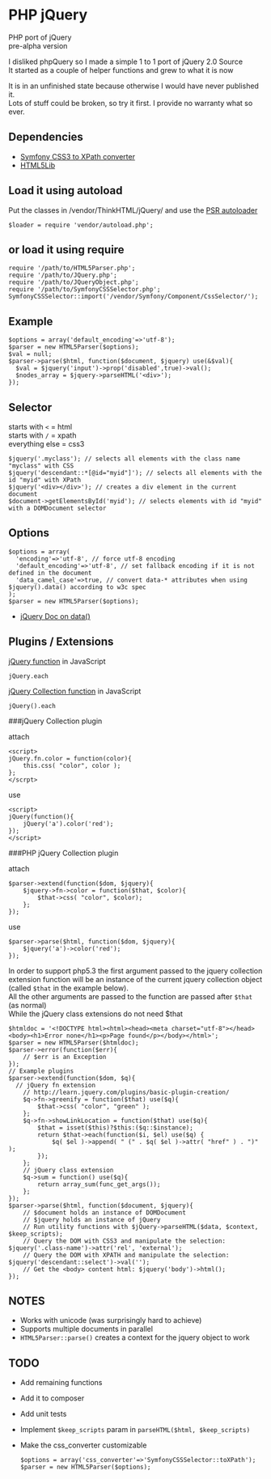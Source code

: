 PHP jQuery
==========

PHP port of jQuery  
pre-alpha version

I disliked phpQuery so I made a simple 1 to 1 port of jQuery 2.0 Source  
It started as a couple of helper functions and grew to what it is now

It is in an unfinished state because otherwise I would have never published it.  
Lots of stuff could be broken, so try it first. I provide no warranty what so ever.

Dependencies
-----------

- [Symfony CSS3 to XPath converter](https://github.com/symfony/CssSelector)
- [HTML5Lib](https://github.com/html5lib/html5lib-php)

Load it using autoload
-----------

Put the classes in /vendor/ThinkHTML/jQuery/ and use the [PSR autoloader](https://gist.github.com/jwage/221634)

    $loader = require 'vendor/autoload.php';

or load it using require
-----------

    require '/path/to/HTML5Parser.php';
    require '/path/to/JQuery.php';
    require '/path/to/JQueryObject.php';
    require '/path/to/SymfonyCSSSelector.php';
    SymfonyCSSSelector::import('/vendor/Symfony/Component/CssSelector/');

Example
-----------

    $options = array('default_encoding'=>'utf-8');
    $parser = new HTML5Parser($options);
    $val = null;
    $parser->parse($html, function($document, $jquery) use(&$val){
      $val = $jquery('input')->prop('disabled',true)->val();
      $nodes_array = $jquery->parseHTML('<div>');
    });

Selector
----------

starts with `<` = html  
starts with `/` = xpath  
everything else = css3  

    $jquery('.myclass'); // selects all elements with the class name "myclass" with CSS
    $jquery('descendant::*[@id="myid"]'); // selects all elements with the id "myid" with XPath
    $jquery('<div></div>'); // creates a div element in the current document
    $document->getElementsById('myid'); // selects elements with id "myid" with a DOMDocument selector

Options
----------

    $options = array(
      'encoding'=>'utf-8', // force utf-8 encoding
      'default_encoding'=>'utf-8', // set fallback encoding if it is not defined in the document
      'data_camel_case'=>true, // convert data-* attributes when using $jquery().data() according to w3c spec 
    );
    $parser = new HTML5Parser($options);

- [jQuery Doc on data()](http://api.jquery.com/data/#data-html5)

Plugins / Extensions
----------

[jQuery function](http://api.jquery.com/jquery.each/) in JavaScript

    jQuery.each

[jQuery Collection function](http://api.jquery.com/each/) in JavaScript

    jQuery().each

###jQuery Collection plugin

attach

    <script>
    jQuery.fn.color = function(color){
        this.css( "color", color );
    };
    </scrpt>
    
use

    <script>
    jQuery(function(){
        jQuery('a').color('red');
    });
    </script>
    
###PHP jQuery Collection plugin

attach

    $parser->extend(function($dom, $jquery){
        $jquery->fn->color = function($that, $color){
            $that->css( "color", $color);
        };
    });

use

    $parser->parse($html, function($dom, $jquery){
        $jquery('a')->color('red');
    });

In order to support php5.3 the first argument passed to the jquery collection extension function will be an instance of the current jquery collection object (called `$that` in the example below).  
All the other arguments are passed to the function are passed after `$that` (as normal)  
While the jQuery class extensions do not need $that

    $htmldoc = '<!DOCTYPE html><html><head><meta charset="utf-8"></head><body><h1>Error none</h1><p>Page found</p></body></html>';
    $parser = new HTML5Parser($htmldoc);
    $parser->error(function($err){
    	// $err is an Exception
    });
    // Example plugins
    $parser->extend(function($dom, $q){
      // jQuery fn extension
    	// http://learn.jquery.com/plugins/basic-plugin-creation/
    	$q->fn->greenify = function($that) use($q){
    		$that->css( "color", "green" );
    	};
    	$q->fn->showLinkLocation = function($that) use($q){
    		$that = isset($this)?$this:($q::$instance);
    		return $that->each(function($i, $el) use($q) {
    			$q( $el )->append( " (" . $q( $el )->attr( "href" ) . ")" );
    		});
    	};
    	// jQuery class extension
    	$q->sum = function() use($q){
    		return array_sum(func_get_args());
    	};
    });
    $parser->parse($html, function($document, $jquery){
    	// $document holds an instance of DOMDocument
    	// $jquery holds an instance of jQuery
    	// Run utility functions with $jQuery->parseHTML($data, $context, $keep_scripts);
    	// Query the DOM with CSS3 and manipulate the selection: $jquery('.class-name')->attr('rel', 'external');
    	// Query the DOM with XPATH and manipulate the selection: $jquery('descendant::select')->val('');
    	// Get the <body> content html: $jquery('body')->html();
    });

NOTES
----------

- Works with unicode (was surprisingly hard to achieve)
- Supports multiple documents in parallel
- `HTML5Parser::parse()` creates a context for the jquery object to work

TODO
----------

- Add remaining functions
- Add it to composer
- Add unit tests
- Implement `$keep_scripts` param in `parseHTML($html, $keep_scripts)`
- Make the css_converter customizable


      $options = array('css_converter'=>'SymfonyCSSSelector::toXPath');
      $parser = new HTML5Parser($options);
